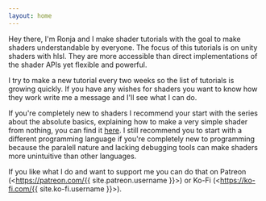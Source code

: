 ```yaml
---
layout: home
---
```


Hey there, I'm Ronja and I make shader tutorials with the goal to make shaders understandable by everyone. 
The focus of this tutorials is on unity shaders with hlsl. They are more accessible than direct implementations of the shader APIs yet flexible and powerful.

I try to make a new tutorial every two weeks so the list of tutorials is growing quickly. If you have any wishes for shaders you want to know how they work write me a message and I'll see what I can do.

If you're completely new to shaders I recommend your start with the series about the absolute basics, explaining how to make a very simple shader from nothing, you can find it [here](/basics.html). I still recommend you to start with a different programming language if you're completely new to programming because the paralell nature and lacking debugging tools can make shaders more unintuitive than other languages.

If you like what I do and want to support me you can do that on Patreon (<https://patreon.com/{{ site.patreon.username }}>) or Ko-Fi (<https://ko-fi.com/{{ site.ko-fi.username }}>).
